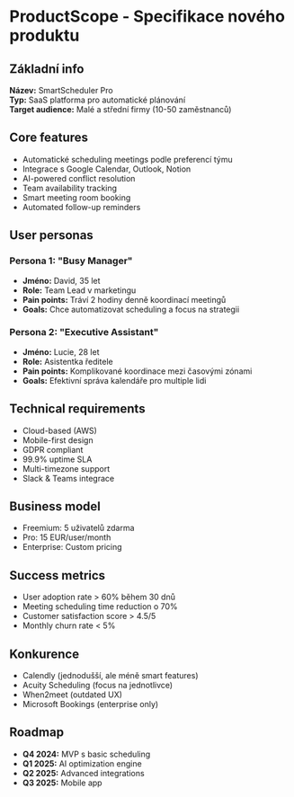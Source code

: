 # ProductScope - Specifikace nového produktu

## Základní info
**Název:** SmartScheduler Pro  
**Typ:** SaaS platforma pro automatické plánování  
**Target audience:** Malé a střední firmy (10-50 zaměstnanců)

## Core features
- Automatické scheduling meetings podle preferencí týmu
- Integrace s Google Calendar, Outlook, Notion
- AI-powered conflict resolution 
- Team availability tracking
- Smart meeting room booking
- Automated follow-up reminders

## User personas

### Persona 1: "Busy Manager"
- **Jméno:** David, 35 let
- **Role:** Team Lead v marketingu
- **Pain points:** Tráví 2 hodiny denně koordinací meetingů
- **Goals:** Chce automatizovat scheduling a focus na strategii

### Persona 2: "Executive Assistant" 
- **Jméno:** Lucie, 28 let
- **Role:** Asistentka ředitele
- **Pain points:** Komplikované koordinace mezi časovými zónami
- **Goals:** Efektivní správa kalendáře pro multiple lidi

## Technical requirements
- Cloud-based (AWS)
- Mobile-first design
- GDPR compliant
- 99.9% uptime SLA
- Multi-timezone support
- Slack & Teams integrace

## Business model
- Freemium: 5 uživatelů zdarma
- Pro: 15 EUR/user/month
- Enterprise: Custom pricing

## Success metrics
- User adoption rate > 60% během 30 dnů
- Meeting scheduling time reduction o 70%
- Customer satisfaction score > 4.5/5
- Monthly churn rate < 5%

## Konkurence
- Calendly (jednodušší, ale méně smart features)
- Acuity Scheduling (focus na jednotlivce)
- When2meet (outdated UX)
- Microsoft Bookings (enterprise only)

## Roadmap
- **Q4 2024:** MVP s basic scheduling
- **Q1 2025:** AI optimization engine
- **Q2 2025:** Advanced integrations
- **Q3 2025:** Mobile app